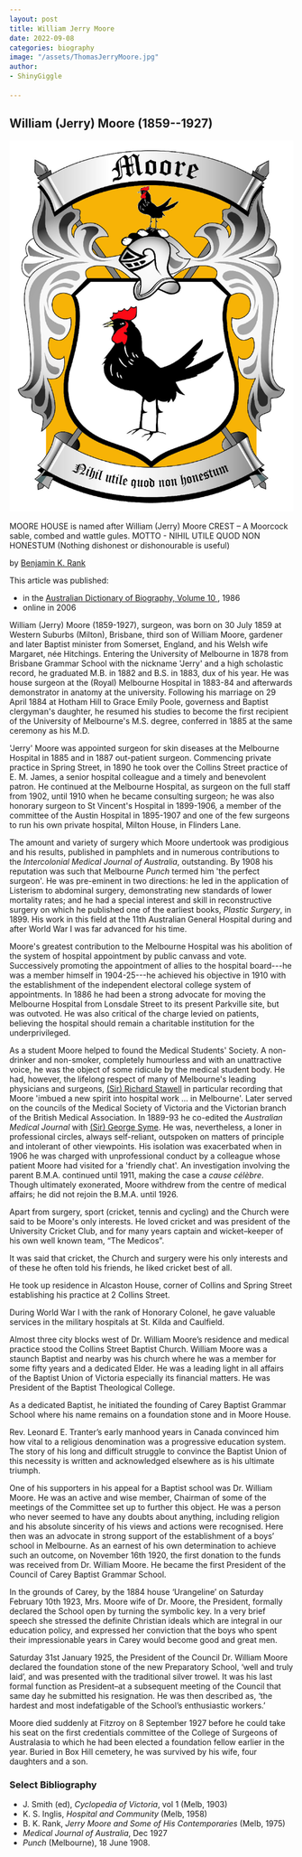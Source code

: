 ```yaml
---
layout: post
title: William Jerry Moore
date: 2022-09-08
categories: biography
image: "/assets/ThomasJerryMoore.jpg"
author:
- ShinyGiggle

---
```


William (Jerry) Moore (1859--1927)
---------------------------------

![Moore House Crest](/assets/MooreCrest.jpg)  

MOORE HOUSE is named after William (Jerry) Moore
CREST – A Moorcock sable, combed and wattle gules.
MOTTO - NIHIL UTILE QUOD NON HONESTUM (Nothing dishonest or dishonourable is useful)


by [Benjamin K. Rank](https://adb.anu.edu.au/biographies/author/?author=3084)

This article was published:

-   in the [Australian Dictionary of Biography, Volume 10 ](https://adb.anu.edu.au/biographies/project/?name=australian-dictionary-biography-volume-10), 1986
-   online in 2006

William (Jerry) Moore (1859-1927), surgeon, was born on 30 July 1859 at Western Suburbs (Milton), Brisbane, third son of William Moore, gardener and later Baptist minister from Somerset, England, and his Welsh wife Margaret, née Hitchings. Entering the University of Melbourne in 1878 from Brisbane Grammar School with the nickname 'Jerry' and a high scholastic record, he graduated M.B. in 1882 and B.S. in 1883, dux of his year. He was house surgeon at the (Royal) Melbourne Hospital in 1883-84 and afterwards demonstrator in anatomy at the university. Following his marriage on 29 April 1884 at Hotham Hill to Grace Emily Poole, governess and Baptist clergyman's daughter, he resumed his studies to become the first recipient of the University of Melbourne's M.S. degree, conferred in 1885 at the same ceremony as his M.D.

'Jerry' Moore was appointed surgeon for skin diseases at the Melbourne Hospital in 1885 and in 1887 out-patient surgeon. Commencing private practice in Spring Street, in 1890 he took over the Collins Street practice of E. M. James, a senior hospital colleague and a timely and benevolent patron. He continued at the Melbourne Hospital, as surgeon on the full staff from 1902, until 1910 when he became consulting surgeon; he was also honorary surgeon to St Vincent's Hospital in 1899-1906, a member of the committee of the Austin Hospital in 1895-1907 and one of the few surgeons to run his own private hospital, Milton House, in Flinders Lane.

The amount and variety of surgery which Moore undertook was prodigious and his results, published in pamphlets and in numerous contributions to the *Intercolonial Medical Journal of Australia*, outstanding. By 1908 his reputation was such that Melbourne *Punch* termed him 'the perfect surgeon'. He was pre-eminent in two directions: he led in the application of Listerism to abdominal surgery, demonstrating new standards of lower mortality rates; and he had a special interest and skill in reconstructive surgery on which he published one of the earliest books, *Plastic Surgery*, in 1899. His work in this field at the 11th Australian General Hospital during and after World War I was far advanced for his time.

Moore's greatest contribution to the Melbourne Hospital was his abolition of the system of hospital appointment by public canvass and vote. Successively promoting the appointment of allies to the hospital board---he was a member himself in 1904-25---he achieved his objective in 1910 with the establishment of the independent electoral college system of appointments. In 1886 he had been a strong advocate for moving the Melbourne Hospital from Lonsdale Street to its present Parkville site, but was outvoted. He was also critical of the charge levied on patients, believing the hospital should remain a charitable institution for the underprivileged.

As a student Moore helped to found the Medical Students' Society. A non-drinker and non-smoker, completely humourless and with an unattractive voice, he was the object of some ridicule by the medical student body. He had, however, the lifelong respect of many of Melbourne's leading physicians and surgeons, [(Sir) Richard Stawell](https://adb.anu.edu.au/biography/stawell-richard-rawdon-8633 "Stawell, Sir Richard Rawdon (1864 - 1935)") in particular recording that Moore 'imbued a new spirit into hospital work ... in Melbourne'. Later served on the councils of the Medical Society of Victoria and the Victorian branch of the British Medical Association. In 1889-93 he co-edited the *Australian Medical Journal* with [(Sir) George Syme](https://adb.anu.edu.au/biography/syme-george-adlington-8733 "Syme, Sir George Adlington (1859 - 1929)"). He was, nevertheless, a loner in professional circles, always self-reliant, outspoken on matters of principle and intolerant of other viewpoints. His isolation was exacerbated when in 1906 he was charged with unprofessional conduct by a colleague whose patient Moore had visited for a 'friendly chat'. An investigation involving the parent B.M.A. continued until 1911, making the case a *cause célèbre*. Though ultimately exonerated, Moore withdrew from the centre of medical affairs; he did not rejoin the B.M.A. until 1926.

Apart from surgery, sport (cricket, tennis and cycling) and the Church were said to be Moore's only interests. He loved cricket and was president of the University Cricket Club, and for many years captain and wicket–keeper of his own well known team, “The Medicos”. 

It was said that cricket, the Church and surgery were his only interests and of these he often told his friends, he liked cricket best of all.

He took up residence in Alcaston House, corner of Collins and Spring Street establishing his practice at 2 Collins Street.

During World War I with the rank of Honorary Colonel, he gave valuable services in the military hospitals at St. Kilda and Caulfield. 

Almost three city blocks west of Dr. William Moore’s residence and medical practice stood the Collins Street Baptist Church.  William Moore was a staunch Baptist and nearby was his church where he was a member for some fifty years and a dedicated Elder.  He was a leading light in all affairs of the Baptist Union of Victoria especially its financial matters.  He was President of the Baptist Theological College.

As a dedicated Baptist, he initiated the founding of Carey Baptist Grammar School where his name remains on a foundation stone and in Moore House. 

Rev. Leonard E. Tranter’s early manhood years in Canada convinced him how vital to a religious denomination was a progressive education system.  The story of his long and difficult struggle to convince the Baptist Union of this necessity is written and acknowledged elsewhere as is his ultimate triumph.

One of his supporters in his appeal for a Baptist school was Dr.  William Moore.  He was an active and wise member, Chairman of some of the meetings of the Committee set up to further this object.  He was a person who never seemed to have any doubts about anything, including religion and his absolute sincerity of his views and actions were recognised.  Here then was an advocate in strong support of the establishment of a boys’ school in Melbourne.  As an earnest of his own determination to achieve such an outcome, on November 16th 1920, the first donation to the funds was received from Dr. William Moore.  He became the first President of the Council of Carey Baptist Grammar School.

In the grounds of Carey, by the 1884 house ‘Urangeline’ on Saturday February 10th 1923, Mrs. Moore wife of Dr. Moore, the President, formally declared the School open by turning the symbolic key.  In a very brief speech she stressed the definite Christian ideals which are integral in our education policy, and expressed her conviction that the boys who spent their impressionable years in Carey would become good and great men.

Saturday 31st January 1925, the President of the Council Dr. William Moore declared the foundation stone of the new Preparatory School, ‘well and truly laid’, and was presented with the traditional silver trowel.  It was his last formal function as President–at a subsequent meeting of the Council that same day he submitted his resignation.  He was then described as, ‘the hardest and most indefatigable of the School’s enthusiastic workers.’ 

Moore died suddenly at Fitzroy on 8 September 1927 before he could take his seat on the first credentials committee of the College of Surgeons of Australasia to which he had been elected a foundation fellow earlier in the year. Buried in Box Hill cemetery, he was survived by his wife, four daughters and a son.

### Select Bibliography

-   J. Smith (ed), *Cyclopedia of Victoria*, vol 1 (Melb, 1903)
-   K. S. Inglis, *Hospital and Community* (Melb, 1958)
-   B. K. Rank, *Jerry Moore and Some of His Contemporaries* (Melb, 1975)
-   *Medical Journal of Australia*, Dec 1927
-   *Punch* (Melbourne), 18 June 1908.